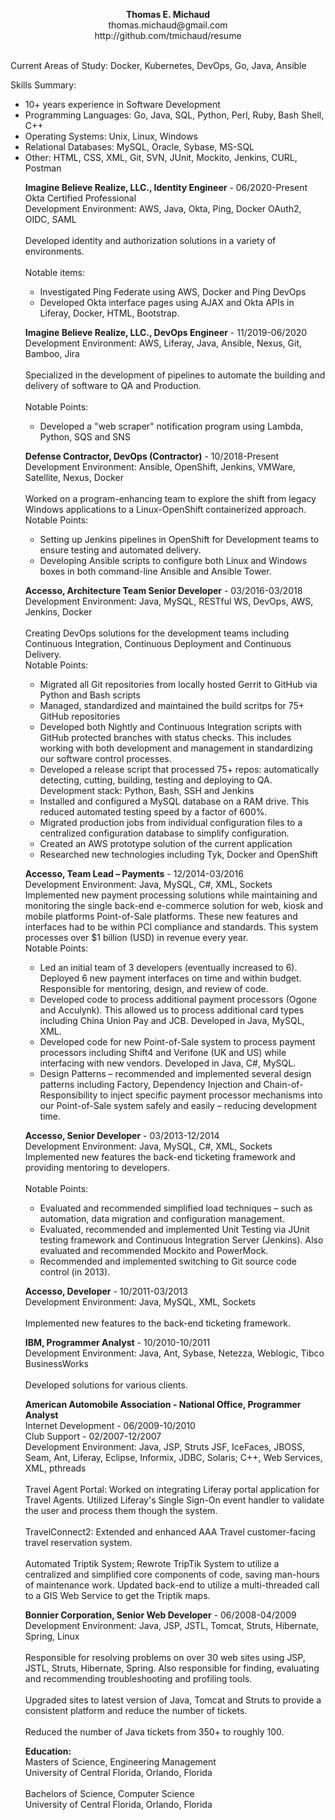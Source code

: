 <P align="center">
<b>Thomas E. Michaud</b><br/>
thomas.michaud@gmail.com<br/>
http://github.com/tmichaud/resume<br/>
<br/>
<P>
Current Areas of Study: Docker, Kubernetes, DevOps, Go, Java, Ansible
</P>
Skills Summary: 
</P>
<ul>
<li> 10+ years experience in Software Development 
<li> Programming Languages: Go, Java, SQL, Python, Perl, Ruby, Bash Shell, C++
<li> Operating Systems: Unix, Linux, Windows
<li> Relational Databases: MySQL, Oracle, Sybase, MS-SQL
<li> Other: HTML, CSS, XML, Git, SVN, JUnit, Mockito, Jenkins, CURL, Postman
<P>
<b>Imagine Believe Realize, LLC., Identity Engineer</b> - 06/2020-Present<br/>
Okta Certified Professional<br/>
Development Environment: AWS, Java, Okta, Ping, Docker OAuth2, OIDC, SAML<br/>
<br/>
Developed identity and authorization solutions in a variety of environments.<br/>
<br/>
Notable items:
<ul>
<li>Investigated Ping Federate using AWS, Docker and Ping DevOps
<li>Developed Okta interface pages using AJAX and Okta APIs in Liferay, Docker, HTML, Bootstrap.
</ul>
<P>
<b>Imagine Believe Realize, LLC., DevOps Engineer</b> - 11/2019-06/2020<br/>
Development Environment: AWS, Liferay, Java, Ansible, Nexus, Git, Bamboo, Jira<br/>
<br/>
Specialized in the development of pipelines to automate the building and delivery of software to QA and Production.<br/>
<br/>
Notable Points:
<ul>
<li> Developed a "web scraper" notification program using Lambda, Python, SQS and SNS
</ul>
<P>
<b>Defense Contractor, DevOps (Contractor)</b> - 10/2018-Present<br/>
Development Environment: Ansible, OpenShift, Jenkins, VMWare, Satellite, Nexus, Docker<br/>
<br/>
Worked on a program-enhancing team to explore the shift from legacy Windows applications to a Linux-OpenShift containerized approach.
<br/>
Notable Points:
<ul>
<li>Setting up Jenkins pipelines in OpenShift for Development teams to ensure testing and automated delivery.
<li>Developing Ansible scripts to configure both Linux and Windows boxes in both command-line Ansible and Ansible Tower.
</ul>
</P>
<P>
<b>Accesso, Architecture Team Senior Developer</b> - 03/2016-03/2018<br/>
Development Environment: Java, MySQL, RESTful WS, DevOps, AWS, Jenkins, Docker<br/>
<br/>
Creating DevOps solutions for the development teams including Continuous Integration, Continuous Deployment and Continuous Delivery.<br/>
Notable Points:
<ul>
<li>Migrated all Git repositories from locally hosted Gerrit to GitHub via Python and Bash scripts
<li>Managed, standardized and maintained the build scritps for 75+ GitHub repositories
<li>Developed both Nightly and Continuous Integration scripts with GitHub protected branches with status checks. This includes working with both development and management in standardizing our software control processes.
<li>Developed a release script that processed 75+ repos: automatically detecting, cutting, building, testing and deploying to QA.  Development stack: Python, Bash, SSH and Jenkins
<li>Installed and configured a MySQL database on a RAM drive.  This reduced automated testing speed by a factor of 600%.
<li>Migrated production jobs from individual configuration files to a centralized configuration database to simplify configuration.
<li>Created an AWS prototype solution of the current application
<li>Researched new technologies including Tyk, Docker and OpenShift
</uL>
</P>
<P>
<b>Accesso, Team Lead – Payments</b> - 12/2014-03/2016</div><br/> 
Development Environment:	Java, MySQL, C#, XML, Sockets
<br/>
Implemented new payment processing solutions while maintaining and monitoring the single back-end e-commerce solution for web, kiosk and mobile platforms Point-of-Sale platforms.  These new features and interfaces had to be within PCI compliance and standards.  This system processes over $1 billion (USD) in revenue every year. 
<br/>
Notable Points:
<ul>
<li>Led an initial team of 3 developers (eventually increased to 6).  Deployed 6 new payment interfaces on time and within budget.  Responsible for mentoring, design, and review of code.
<li>Developed code to process additional payment processors (Ogone and Acculynk).  This allowed us to process additional card types including China Union Pay and JCB.  Developed in Java, MySQL, XML.
<li>Developed code for new Point-of-Sale system to process payment processors including Shift4 and Verifone (UK and US) while interfacing with new vendors.  Developed in Java, C#, MySQL. 
<li>Design Patterns – recommended and implemented several design patterns including Factory, Dependency Injection and Chain-of-Responsibility to inject specific payment processor mechanisms into our Point-of-Sale system safely and easily – reducing development time.
</ul>
</P>
<P>
<b>Accesso, Senior Developer</b> - 03/2013-12/2014<br/>
Development Environment: Java, MySQL, C#, XML, Sockets<br/>
Implemented new features the back-end ticketing framework and providing mentoring to developers.<br/>
<br/>
Notable Points:
<ul>
<li>Evaluated and recommended simplified load techniques – such as automation, data migration and configuration management.</li>
<li>Evaluated, recommended and implemented Unit Testing via JUnit testing framework and Continuous Integration Server (Jenkins).  Also evaluated and recommended Mockito and PowerMock.</li>
<li>Recommended and implemented switching to Git source code control (in 2013).</li>
</ul>
</P>
<P>
<b>Accesso, Developer</b> - 10/2011-03/2013<br/>
Development Environment: Java, MySQL, XML, Sockets<br/>
<br/>
Implemented new features to the back-end ticketing framework.<br/>
</P>
<P>
<b>IBM, Programmer Analyst</b> - 10/2010-10/2011<br/>
Development Environment: Java, Ant, Sybase, Netezza, Weblogic, Tibco BusinessWorks<br/>
<br/>
Developed solutions for various clients.
</P>
<P>
<b>American Automobile Association - National Office, Programmer Analyst</b><br/>
Internet Development - 06/2009-10/2010<br/>
Club Support - 02/2007-12/2007<br/>
Development Environment:	Java, JSP, Struts JSF, IceFaces, JBOSS, Seam, Ant, Liferay, Eclipse, Informix, JDBC, Solaris; C++, Web Services, XML, pthreads<br/>
<br/>
Travel Agent Portal: Worked on integrating Liferay portal application for Travel Agents. Utilized Liferay's Single Sign-On event handler to validate the user and process them though the system.<br/> 
<br/>
TravelConnect2:  Extended and enhanced AAA Travel customer-facing travel reservation system.<br/> 
<br/>
Automated Triptik System; Rewrote TripTik System to utilize a centralized and simplified core components of code, saving man-hours of maintenance work.  Updated back-end to utilize a multi-threaded call to a GIS Web Service to get the Triptik maps.<br/> 
</P>
<P>
<b>Bonnier Corporation, Senior Web Developer</b> - 06/2008-04/2009<br/>
Development Environment:	Java, JSP, JSTL, Tomcat, Struts, Hibernate, Spring, Linux<br/>
<br/>
Responsible for resolving problems on over 30 web sites using JSP, JSTL, Struts, Hibernate, Spring.  Also responsible for finding, evaluating and recommending troubleshooting and profiling tools.<br/> 
<br/>
Upgraded sites to latest version of Java, Tomcat and Struts to provide a consistent platform and reduce the number of tickets.<br/> 
<br/>
Reduced the number of Java tickets from 350+ to roughly 100.<br/> 
</P>
<P>
<b>Education:</b><br/>
Masters of Science, Engineering Management <br/>
University of Central Florida, Orlando, Florida <br/>
<br/>
Bachelors of Science, Computer Science <br/>
University of Central Florida, Orlando, Florida <br/>
</P>












